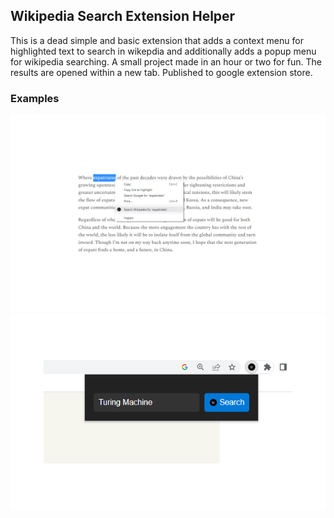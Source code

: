 ## Wikipedia Search Extension Helper
This is a dead simple and basic extension that adds a context menu for highlighted text to search in wikepdia and additionally adds a popup menu for wikipedia searching. A small project made in an hour or two for fun. The results are opened within a new tab. Published to google extension store.


### Examples
![screenshot-1](https://raw.githubusercontent.com/JFryy/wiki-search-helper-extension/main/screenshots/screenshot-1.PNG)
![screenshot-2](https://raw.githubusercontent.com/JFryy/wiki-search-helper-extension/main/screenshots/screenshot-2.PNG)
